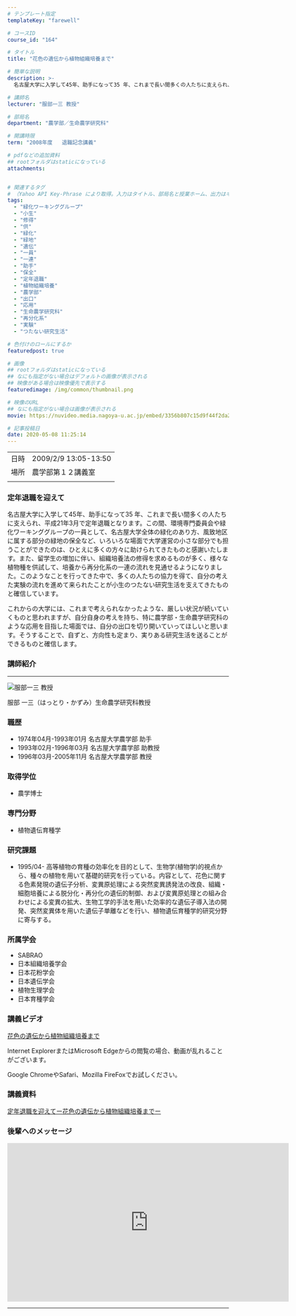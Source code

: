 ```yaml
---
# テンプレート指定
templateKey: "farewell"

# コースID
course_id: "164"

# タイトル
title: "花色の遺伝から植物組織培養まで"

# 簡単な説明
description: >-
  名古屋大学に入学して45年、助手になって35 年、これまで長い間多くの人たちに支えられ、平成21年3月で定年退職となります。この間、環境専門委員会や緑化ワーキンググループの一員として、名古屋大学全体の緑化のあり方、風致地区に属する部分の緑地の保全など、いろいろな場面で大学運営の小さな部分でも担うことができたのは、ひとえに多くの方々に助けられてきたものと感謝いたします。また、留学生の増加に伴い、 ....

# 講師名
lecturer: "服部一三 教授"

# 部局名
department: "農学部／生命農学研究科"

# 開講時限
term: "2008年度	退職記念講義"

# pdfなどの追加資料
## rootフォルダはstaticになっている
attachments:


# 関連するタグ
# （Yahoo API Key-Phrase により取得。入力はタイトル、部局名と授業ホーム、出力はキーフレーズ（tags））
tags:
  - "緑化ワーキンググループ"
  - "小生"
  - "修得"
  - "供"
  - "緑化"
  - "緑地"
  - "遺伝"
  - "一員"
  - "一連"
  - "助手"
  - "保全"
  - "定年退職"
  - "植物組織培養"
  - "農学部"
  - "出口"
  - "応用"
  - "生命農学研究科"
  - "再分化系"
  - "実験"
  - "つたない研究生活"

# 色付けのロールにするか
featuredpost: true

# 画像
## rootフォルダはstaticになっている
## なにも指定がない場合はデフォルトの画像が表示される
## 映像がある場合は映像優先で表示する
featuredimage: /img/common/thumbnail.png

# 映像のURL
## なにも指定がない場合は画像が表示される
movie: https://nuvideo.media.nagoya-u.ac.jp/embed/3356b807c15d9f44f2da2e61903c9c3ec8b430ac

# 記事投稿日
date: 2020-05-08 11:25:14
---
```


|   |   |
|---|---|
| 日時 | 2009/2/9  13:05-13:50 |
| 場所 | 農学部第１２講義室 |
|   |   |


### 定年退職を迎えて

名古屋大学に入学して45年、助手になって35 年、これまで長い間多くの人たちに支えられ、平成21年3月で定年退職となります。この間、環境専門委員会や緑化ワーキンググループの一員として、名古屋大学全体の緑化のあり方、風致地区に属する部分の緑地の保全など、いろいろな場面で大学運営の小さな部分でも担うことができたのは、ひとえに多くの方々に助けられてきたものと感謝いたします。また、留学生の増加に伴い、組織培養法の修得を求めるものが多く、様々な植物種を供試して、培養から再分化系の一連の流れを見通せるようになりました。このようなことを行ってきた中で、多くの人たちの協力を得て、自分の考えた実験の流れを進めて来られたことが小生のつたない研究生活を支えてきたものと確信しています。

これからの大学には、これまで考えられなかったような、厳しい状況が続いていくものと思われますが、自分自身の考えを持ち、特に農学部・生命農学研究科のような応用を目指した場面では、自分の出口を切り開いていってほしいと思います。そうすることで、自ずと、方向性も定まり、実りある研究生活を送ることができるものと確信します。


### 講師紹介

----

![服部一三 教授](https://ocw.nagoya-u.jp/files/164/face.jpg) 

服部 一三（はっとり・かずみ）生命農学研究科教授

### 職歴

* 1974年04月-1993年01月   名古屋大学農学部 助手
* 1993年02月-1996年03月   名古屋大学農学部 助教授
* 1996年03月-2005年11月   名古屋大学農学部 教授

### 取得学位

* 農学博士

### 専門分野

* 植物遺伝育種学

### 研究課題

* 1995/04-   高等植物の育種の効率化を目的として、生物学(植物学)的視点から、種々の植物を用いて基礎的研究を行っている。内容として、花色に関する色素発現の遺伝子分析、変異原処理による突然変異誘発法の改良、組織・細胞培養による脱分化・再分化の遺伝的制御、および変異原処理との組み合わせによる変異の拡大、生物工学的手法を用いた効率的な遺伝子導入法の開発、突然変異体を用いた遺伝子単離などを行い、植物遺伝育種学的研究分野に寄与する。

### 所属学会

* SABRAO
* 日本組織培養学会
* 日本花粉学会
* 日本遺伝学会
* 植物生理学会
* 日本育種学会


### 講義ビデオ

[花色の遺伝から植物組織培養まで](https://nuvideo.media.nagoya-u.ac.jp/embed/3356b807c15d9f44f2da2e61903c9c3ec8b430ac)



Internet ExplorerまたはMicrosoft Edgeからの閲覧の場合、動画が乱れることがございます。


Google ChromeやSafari、Mozilla FireFoxでお試しください。

### 講義資料

[定年退職を迎えてー花色の遺伝から植物組織培養までー](https://ocw.nagoya-u.jp/files/164/hattori.pdf) 

### 後輩へのメッセージ

<iframe src="https://nuvideo.media.nagoya-u.ac.jp/embed/b7411178b01b32e79e4ff75ab131e54108434d33" width="640" height="360" frameborder="0" allowfullscreen></iframe>


-----